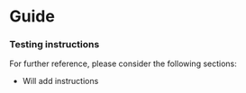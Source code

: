 # Guide

### Testing instructions
For further reference, please consider the following sections:

* Will add instructions
